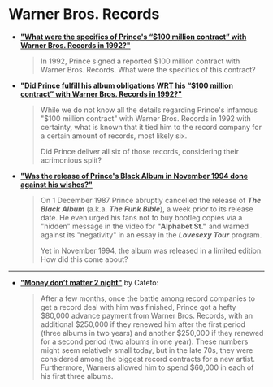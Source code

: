 
# Warner Bros. Records

 - [**"What were the specifics of Prince's “$100 million contract” with Warner Bros. Records in 1992?"**](https://musicfans.stackexchange.com/a/89/129)
 
    > In 1992, Prince signed a reported $100 million contract with Warner Bros. Records. What were the specifics of this contract?
 
 - [**"Did Prince fulfill his album obligations WRT his “$100 million contract” with Warner Bros. Records in 1992?"**](https://musicfans.stackexchange.com/a/2171/129)
 
    > While we do not know all the details regarding Prince's infamous "$100 million contract" with Warner Bros. Records in 1992 with certainty, what is known that it tied him to the record company for a certain amount of records, most likely six.
    >
    > Did Prince deliver all six of those records, considering their acrimonious split?
 
 - [**"Was the release of Prince's Black Album in November 1994 done against his wishes?"**](https://musicfans.stackexchange.com/a/3719/129)
 
    > On 1 December 1987 Prince abruptly cancelled the release of ***The Black Album*** (a.k.a. ***The Funk Bible***), a week prior to its release date. He even urged his fans not to buy bootleg copies via a "hidden" message in the video for **"Alphabet St."** and warned against its "negativity" in an essay in the ***Lovesexy Tour*** program.
    >
    > Yet in November 1994, the album was released in a limited edition. How did this come about?
	
-----

 - [**"Money don’t matter 2 night"**](https://www.housequake.com/2019/05/24/money-dont-matter-2-night/) by Cateto:
 
    > After a few months, once the battle among record companies to get a record deal with him was finished, Prince got a hefty $80,000 advance payment from Warner Bros. Records, with an additional $250,000 if they renewed him after the first period (three albums in two years) and another $250,000 if they renewed for a second period (two albums in one year). These numbers might seem relatively small today, but in the late 70s, they were considered among the biggest record contracts for a new artist. Furthermore, Warners allowed him to spend $60,000 in each of his first three albums.
